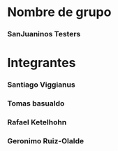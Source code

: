 # Nombre de grupo
### SanJuaninos Testers

# Integrantes
### Santiago Viggianus
### Tomas basualdo
### Rafael Ketelhohn 
### Geronimo Ruiz-Olalde

